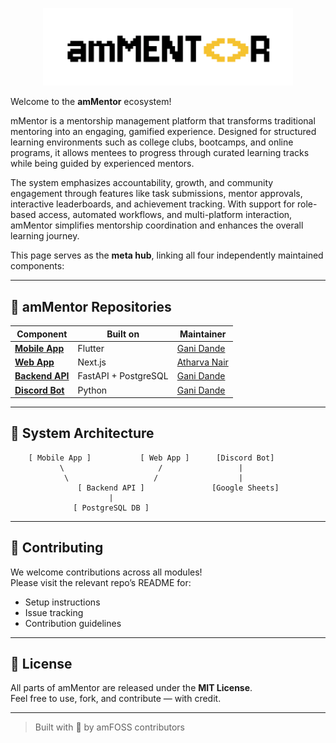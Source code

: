 <p align="center">
  <img src="amMentor-dark.png" width="400" alt="amMentor Logo" />
</p>

Welcome to the **amMentor** ecosystem!  

mMentor is a mentorship management platform that transforms traditional mentoring into an engaging, gamified experience. Designed for structured learning environments such as college clubs, bootcamps, and online programs, it allows mentees to progress through curated learning tracks while being guided by experienced mentors.

The system emphasizes accountability, growth, and community engagement through features like task submissions, mentor approvals, interactive leaderboards, and achievement tracking. With support for role-based access, automated workflows, and multi-platform interaction, amMentor simplifies mentorship coordination and enhances the overall learning journey.

This page serves as the **meta hub**, linking all four independently maintained components:

---

## 🔗 amMentor Repositories

| Component       | Built on                                            | Maintainer                                                                 |
|----------------|--------------------------------------------------------|----------------------------------------------------------------------------|
| [**Mobile App**](https://github.com/amfoss/ammentor-mobile)   | Flutter | [Gani Dande](https://github.com/ganidande905)               |
| [**Web App**](https://github.com/amfoss/ammentor-Web)   | Next.js | [Atharva Nair](https://github.com/atharvanair04)                     |
|[ **Backend API** ](https://github.com/amfoss/ammentor-backend)  | FastAPI + PostgreSQL| [Gani Dande](https://github.com/ganidande905)             |
| [**Discord Bot**](https://github.com/amfoss/amMentor)   |  Python  | [Gani Dande](https://github.com/ganidande905)             |

---

## 🧩 System Architecture

```
    [ Mobile App ]           [ Web App ]      [Discord Bot]
           \                     /                 |
            \                   /                  |
               [ Backend API ]               [Google Sheets]
                      |
              [ PostgreSQL DB ]

```

---


## 🧠 Contributing

We welcome contributions across all modules!  
Please visit the relevant repo’s README for:
- Setup instructions
- Issue tracking
- Contribution guidelines

---

## 📄 License

All parts of amMentor are released under the **MIT License**.  
Feel free to use, fork, and contribute — with credit.

---

> Built with 💛 by amFOSS contributors
